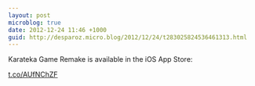 ```yaml
---
layout: post
microblog: true
date: 2012-12-24 11:46 +1000
guid: http://desparoz.micro.blog/2012/12/24/t283025824536461313.html
---
```

Karateka Game Remake is available in the iOS App Store: 
   
 [t.co/AUfNChZF](http://t.co/AUfNChZF)
